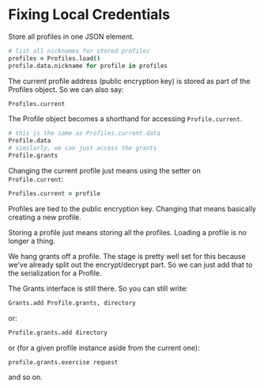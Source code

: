 # Fixing Local Credentials

Store all profiles in one JSON element.

```coffeescript
# list all nicknames for stored profiles
profiles = Profiles.load()
profile.data.nickname for profile in profiles
```

The current profile address (public encryption key) is stored as part of the Profiles object. So we can also say:

```coffeescript
Profiles.current
```

The Profile object becomes a shorthand for accessing `Profile.current`.

```coffeescript
# this is the same as Profiles.current.data
Profile.data
# similarly, we can just access the grants
Profile.grants
```

Changing the current profile just means using the setter on `Profile.current`:

```coffeescript
Profiles.current = profile
```

Profiles are tied to the public encryption key. Changing that means basically creating a new profile.

Storing a profile just means storing all the profiles. Loading a profile is no longer a thing.

We hang grants off a profile. The stage is pretty well set for this because we’ve already split out the encrypt/decrypt part. So we can just add that to the serialization for a Profile.

The Grants interface is still there. So you can still write:

```coffeescript
Grants.add Profile.grants, directory
```

or:

```coffeescript
Profile.grants.add directory
```

or (for a given profile instance aside from the current one):

```coffeescript
profile.grants.exercise request
```

and so on.

